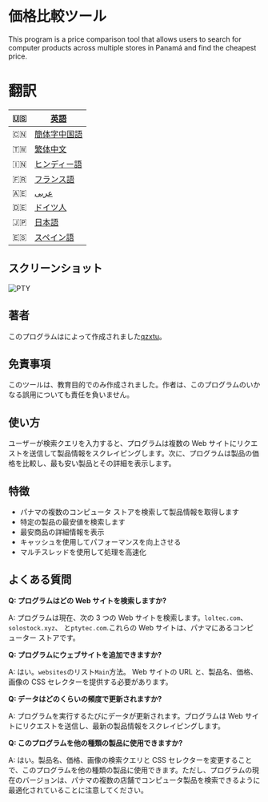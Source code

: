 # 価格比較ツール

This program is a price comparison tool that allows users to search for computer products across multiple stores in Panamá and find the cheapest price.

# 翻訳

| 🇺🇸 | [英語](README.md)           |
| ---- | ------------------------- |
| 🇨🇳 | [簡体字中国語](README.zh-CN.md) |
| 🇹🇼 | [繁体中文](README.zh-TW.md)   |
| 🇮🇳 | [ヒンディー語](README.hi.md)    |
| 🇫🇷 | [フランス語](README.fr.md)     |
| 🇦🇪 | [عربى](README.ar.md)      |
| 🇩🇪 | [ドイツ人](README.de.md)      |
| 🇯🇵 | [日本語](README.ja.md)       |
| 🇪🇸 | [スペイン語](README.es.md)     |

## スクリーンショット

![PTY](https://cdn.discordapp.com/attachments/1008195045960204348/1104240493560348793/PTY.png)

## 著者

このプログラムはによって作成されました[qzxtu](https://github.com/qzxtu)。

## 免責事項

このツールは、教育目的でのみ作成されました。作者は、このプログラムのいかなる誤用についても責任を負いません。

## 使い方

ユーザーが検索クエリを入力すると、プログラムは複数の Web サイトにリクエストを送信して製品情報をスクレイピングします。次に、プログラムは製品の価格を比較し、最も安い製品とその詳細を表示します。

## 特徴

-   パナマの複数のコンピュータ ストアを検索して製品情報を取得します
-   特定の製品の最安値を検索します
-   最安商品の詳細情報を表示
-   キャッシュを使用してパフォーマンスを向上させる
-   マルチスレッドを使用して処理を高速化

## よくある質問

**Q: プログラムはどの Web サイトを検索しますか?**

A: プログラムは現在、次の 3 つの Web サイトを検索します。`loltec.com`、`solostock.xyz`、 と`ptytec.com`.これらの Web サイトは、パナマにあるコンピューター ストアです。

**Q: プログラムにウェブサイトを追加できますか?**

A: はい。`websites`のリスト`Main`方法。 Web サイトの URL と、製品名、価格、画像の CSS セレクターを提供する必要があります。

**Q: データはどのくらいの頻度で更新されますか?**

A: プログラムを実行するたびにデータが更新されます。プログラムは Web サイトにリクエストを送信し、最新の製品情報をスクレイピングします。

**Q: このプログラムを他の種類の製品に使用できますか?**

A: はい。製品名、価格、画像の検索クエリと CSS セレクターを変更することで、このプログラムを他の種類の製品に使用できます。ただし、プログラムの現在のバージョンは、パナマの複数の店舗でコンピュータ製品を検索できるように最適化されていることに注意してください。
